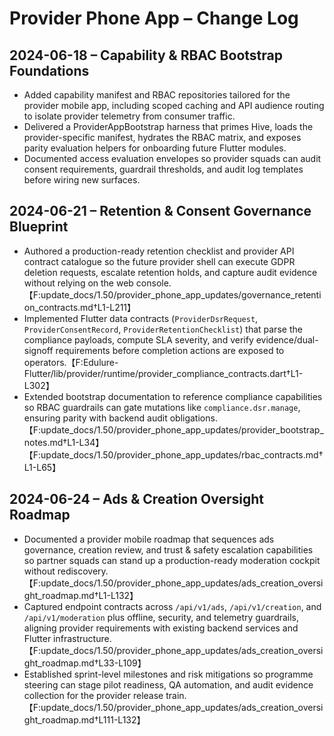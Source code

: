 # Provider Phone App – Change Log

## 2024-06-18 – Capability & RBAC Bootstrap Foundations
- Added capability manifest and RBAC repositories tailored for the provider mobile app, including scoped caching and API audience routing to isolate provider telemetry from consumer traffic.
- Delivered a ProviderAppBootstrap harness that primes Hive, loads the provider-specific manifest, hydrates the RBAC matrix, and exposes parity evaluation helpers for onboarding future Flutter modules.
- Documented access evaluation envelopes so provider squads can audit consent requirements, guardrail thresholds, and audit log templates before wiring new surfaces.

## 2024-06-21 – Retention & Consent Governance Blueprint
- Authored a production-ready retention checklist and provider API contract catalogue so the future provider shell can execute GDPR deletion requests, escalate retention holds, and capture audit evidence without relying on the web console.【F:update_docs/1.50/provider_phone_app_updates/governance_retention_contracts.md†L1-L211】
- Implemented Flutter data contracts (`ProviderDsrRequest`, `ProviderConsentRecord`, `ProviderRetentionChecklist`) that parse the compliance payloads, compute SLA severity, and verify evidence/dual-signoff requirements before completion actions are exposed to operators.【F:Edulure-Flutter/lib/provider/runtime/provider_compliance_contracts.dart†L1-L302】
- Extended bootstrap documentation to reference compliance capabilities so RBAC guardrails can gate mutations like `compliance.dsr.manage`, ensuring parity with backend audit obligations.【F:update_docs/1.50/provider_phone_app_updates/provider_bootstrap_notes.md†L1-L34】【F:update_docs/1.50/provider_phone_app_updates/rbac_contracts.md†L1-L65】

## 2024-06-24 – Ads & Creation Oversight Roadmap
- Documented a provider mobile roadmap that sequences ads governance, creation review, and trust & safety escalation capabilities so partner squads can stand up a production-ready moderation cockpit without rediscovery.【F:update_docs/1.50/provider_phone_app_updates/ads_creation_oversight_roadmap.md†L1-L132】
- Captured endpoint contracts across `/api/v1/ads`, `/api/v1/creation`, and `/api/v1/moderation` plus offline, security, and telemetry guardrails, aligning provider requirements with existing backend services and Flutter infrastructure.【F:update_docs/1.50/provider_phone_app_updates/ads_creation_oversight_roadmap.md†L33-L109】
- Established sprint-level milestones and risk mitigations so programme steering can stage pilot readiness, QA automation, and audit evidence collection for the provider release train.【F:update_docs/1.50/provider_phone_app_updates/ads_creation_oversight_roadmap.md†L111-L132】
